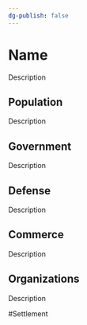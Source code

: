 ```yaml
---
dg-publish: false
---
```


# Name
Description

## Population
Description

## Government
Description

## Defense
Description

## Commerce
Description

## Organizations
Description

#Settlement 